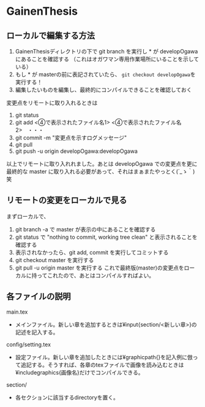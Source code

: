 # GainenThesis

## ローカルで編集する方法
1. GainenThesisディレクトリの下で git branch を実行し * が developOgawaにあることを確認する （これはオガワマン専用作業場所にいることを示している）  
  1. もし * が masterの前に表記されていたら、 `git checkout developOgawa`を実行する！
1. 編集したいものを編集し、最終的にコンパイルできることを確認しておく  
  
変更点をリモートに取り入れるときは   
1. git status   
1. git add <④で表示されたファイル名1> <④で表示されたファイル名2>　・・・  
1. git commit -m "変更点を示すログメッセージ"  
1. git pull  
1. git push -u origin developOgawa:developOgawa   

以上でリモートに取り入れれました。あとは developOgawa での変更点を更に最終的な master に取り入れる必要があって、それはまぁまたやっとく(´_ゝ｀)笑

## リモートの変更をローカルで見る
まずローカルで、
1. git branch -a で master が表示の中にあることを確認する
1. git status で "nothing to commit, working tree clean" と表示されることを確認する
  1. 表示されなかったら、git add, commit を実行してコミットする
1. git checkout master を実行する
1. git pull -u origin master を実行する
これで最終版(master)の変更点をローカルに持ってこれたので、あとはコンパイルすればよい。

## 各ファイルの説明
main.tex
- メインファイル。新しい章を追加するときは¥input{section/<新しい章>}の記述を記入する。  

config/setting.tex
- 設定ファイル。新しい章を追加したときには¥graphicpath{}を記入例に倣って追記する。そうすれば、各章のtexファイルで画像を読み込むときは¥includegraphics{画像名}だけでコンパイルできる。

section/
- 各セクションに該当するdirectoryを置く。

